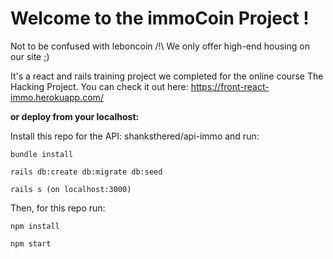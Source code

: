 # Welcome to the immoCoin Project ! 

Not to be confused with leboncoin /!\ We only offer high-end housing on our site ;)

It's a react and rails training project we completed for the online course The Hacking Project. You can check it out here:
https://front-react-immo.herokuapp.com/


__or deploy from your localhost:__

Install this repo for the API: shanksthered/api-immo
and run:

`bundle install`

`rails db:create db:migrate db:seed`

`rails s (on localhost:3000)`


Then, for this repo run:

`npm install`

`npm start`

